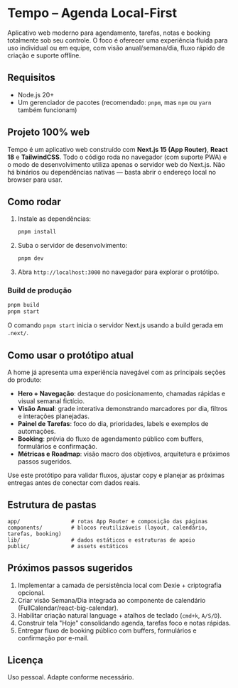 # Tempo – Agenda Local-First

Aplicativo web moderno para agendamento, tarefas, notas e booking totalmente sob seu controle. O foco é oferecer uma experiência fluida para uso individual ou em equipe, com visão anual/semana/dia, fluxo rápido de criação e suporte offline.

## Requisitos

- Node.js 20+
- Um gerenciador de pacotes (recomendado: `pnpm`, mas `npm` ou `yarn` também funcionam)

## Projeto 100% web

Tempo é um aplicativo web construído com **Next.js 15 (App Router)**, **React 18** e **TailwindCSS**. Todo o código roda no
navegador (com suporte PWA) e o modo de desenvolvimento utiliza apenas o servidor web do Next.js. Não há binários ou
dependências nativas — basta abrir o endereço local no browser para usar.

## Como rodar

1. Instale as dependências:
   ```bash
   pnpm install
   ```
2. Suba o servidor de desenvolvimento:
   ```bash
   pnpm dev
   ```
3. Abra `http://localhost:3000` no navegador para explorar o protótipo.

### Build de produção

```bash
pnpm build
pnpm start
```

O comando `pnpm start` inicia o servidor Next.js usando a build gerada em `.next/`.

## Como usar o protótipo atual

A home já apresenta uma experiência navegável com as principais seções do produto:

- **Hero + Navegação**: destaque do posicionamento, chamadas rápidas e visual semanal fictício.
- **Visão Anual**: grade interativa demonstrando marcadores por dia, filtros e interações planejadas.
- **Painel de Tarefas**: foco do dia, prioridades, labels e exemplos de automações.
- **Booking**: prévia do fluxo de agendamento público com buffers, formulários e confirmação.
- **Métricas e Roadmap**: visão macro dos objetivos, arquitetura e próximos passos sugeridos.

Use este protótipo para validar fluxos, ajustar copy e planejar as próximas entregas antes de conectar com dados reais.

## Estrutura de pastas

```
app/                # rotas App Router e composição das páginas
components/         # blocos reutilizáveis (layout, calendário, tarefas, booking)
lib/                # dados estáticos e estruturas de apoio
public/             # assets estáticos
```

## Próximos passos sugeridos

1. Implementar a camada de persistência local com Dexie + criptografia opcional.
2. Criar visão Semana/Dia integrada ao componente de calendário (FullCalendar/react-big-calendar).
3. Habilitar criação natural language + atalhos de teclado (`cmd+k`, `A/S/D`).
4. Construir tela "Hoje" consolidando agenda, tarefas foco e notas rápidas.
5. Entregar fluxo de booking público com buffers, formulários e confirmação por e-mail.

## Licença

Uso pessoal. Adapte conforme necessário.
